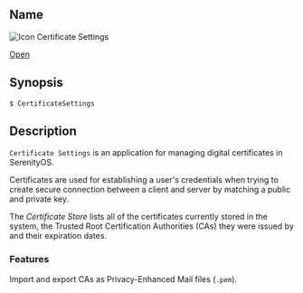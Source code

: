## Name

![Icon](/res/icons/16x16/certificate.png) Certificate Settings

[Open](file:///bin/CertificateSettings)

## Synopsis

```**sh
$ CertificateSettings
```

## Description
`Certificate Settings` is an application for managing digital certificates in SerenityOS.

Certificates are used for establishing a user's credentials when trying to create secure connection between a client and server by matching a public and private key.

The *Certificate Store* lists all of the certificates currently stored in the system, the Trusted Root Certification Authorities (CAs) they were issued by and their expiration dates.

### Features

Import and export CAs as Privacy-Enhanced Mail files (`.pem`).